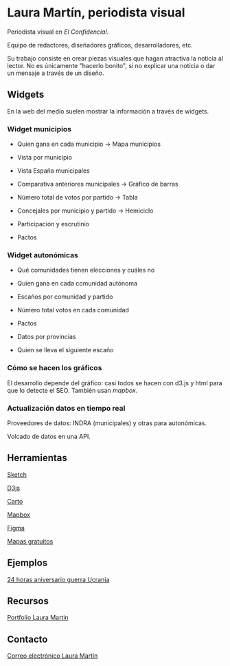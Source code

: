 # Laura Martín, periodista visual

Periodista visual en *El Confidencial*.

Equipo de redactores, diseñadores gráficos, desarrolladores, etc. 

Su trabajo consiste en crear piezas visuales que hagan atractiva la noticia al lector. No es únicamente "hacerlo bonito", si no explicar una noticia o dar un mensaje a través de un diseño.

## Widgets

En la web del medio suelen mostrar la información a través de widgets.

### Widget municipios

- Quien gana en cada municipio -> Mapa municipios

- Vista por municipio

- Vista España municipales

- Comparativa anteriores municipales -> Gráfico de barras

- Número total de votos por partido -> Tabla

- Concejales por municipio y partido -> Hemiciclo

- Participación y escrutinio

- Pactos

### Widget autonómicas

- Qué comunidades tienen elecciones y cuáles no

- Quien gana en cada comunidad autónoma

- Escaños por comunidad y partido

- Número total votos en cada comunidad

- Pactos

- Datos por provincias


- Quien se lleva el siguiente escaño


### Cómo se hacen los gráficos

El desarrollo depende del gráfico: casi todos se hacen con d3.js y html para que lo detecte el SEO. También usan *mapbox*.

### Actualización datos en tiempo real

Proveedores de datos: INDRA (municipales) y otras para autonómicas.

Volcado de datos en una API.

## Herramientas

[Sketch](https://www.sketch.com/)

[D3js](https://d3js.org/)

[Carto](https://carto.com/)

[Mapbox](https://www.mapbox.com/)

[Figma](https://www.figma.com/)

[Mapas gratuitos](https://d-maps.com/index.php?lang=es)

## Ejemplos

[24 horas aniversario guerra Ucrania](https://datos.elconfidencial.com/24-horas-aniversario-guerra-ucrania/)

## Recursos

[Portfolio Laura Martin](https://lmartingrx.github.io/porfolio/)

## Contacto

[Correo electrónico Laura Martín](
lmartin@elconfidencial.com)
